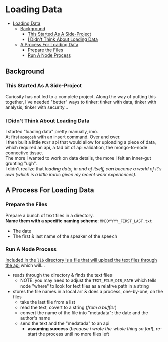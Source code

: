 # Loading Data

- [Loading Data](#loading-data)
  - [Background](#background)
    - [This Started As A Side-Project](#this-started-as-a-side-project)
    - [I Didn't Think About Loading Data](#i-didnt-think-about-loading-data)
  - [A Process For Loading Data](#a-process-for-loading-data)
    - [Prepare the Files](#prepare-the-files)
    - [Run A Node Process](#run-a-node-process)

## Background

### This Started As A Side-Project

Curiosity has not led to a complete project. Along the way of putting this together, I've needed "better" ways to tinker: tinker with data, tinker with analysis, tinker with security...

### I Didn't Think About Loading Data

I started "loading data" pretty manually, imo.  
At first [`mongosh`](https://www.mongodb.com/docs/mongodb-shell/) with an insert command. Over and over.  
I then built a little `POST` api that would allow for uploading a piece of data, which required an api, a tad bit of api validation, the mongo-to-node connective tissue.  
The more I wanted to work on data details, the more I felt an inner-gut grunting "ugh".  
I didn't realize that _loading data, in and of itself, can become a world of it's own (which is a little ironic given my recent work experiences)._

## A Process For Loading Data

### Prepare the Files

Prepare a bunch of text files in a directory.  
**Name them with a specific naming scheme**: `MMDDYYYY_FIRST_LAST.txt`

- The date
- The first & last name of the speaker of the speech

### Run A Node Process

[Included in the `lib` directory is a file that will upload the text files through the api](./lib/upload-text-to-api.js) which will...

- reads through the directory & finds the text files
  - NOTE: you may need to adjust the `TEXT_FILE_DIR_PATH` which tells node "where" to look for text files as a relative path in a string
- stores the file names in a local arr & does a process, one-by-one, on the files
  - take the last file from a list
  - read the text, covert to a string (_from a buffer_)
  - convert the name of the file into "metadata": the date and the author's name
  - send the text and the "medatada" to an api
    - **assuming success** (_because i wrote the whole thing so far!_), re-start the process until no more files left
